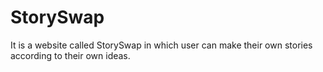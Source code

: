 # StorySwap
It is a website called StorySwap in which user can make their own stories  according to their own ideas.
